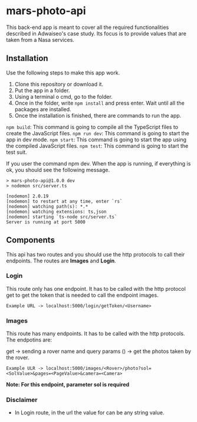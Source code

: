 # mars-photo-api

This back-end app is meant to cover all the required functionalities described in Adwaiseo's case study. Its focus is to provide values that are taken from a Nasa services.

## Installation

Use the following steps to make this app work.

1. Clone this repository or download it.
2. Put the app in a folder.
3. Using a terminal o cmd, go to the folder.
4. Once in the folder, write ```npm install``` and press enter. Wait until all the packages are installed.
5. Once the installation is finished, there are commands to run the app.

```npm build```: This command is going to compile all the TypeScript files to create the JavaScript files.
```npm run dev```: This command is going to start the app in dev mode.
```npm start```: This command is going to start the app using the compiled JavaScript files.
```npm test```: This command is going to start the test suit.

If you user the command npm dev. When the app is running, if everything is ok, you should see the following message.

```
> mars-photo-api@1.0.0 dev
> nodemon src/server.ts

[nodemon] 2.0.19
[nodemon] to restart at any time, enter `rs`
[nodemon] watching path(s): *.*
[nodemon] watching extensions: ts,json
[nodemon] starting `ts-node src/server.ts`
Server is running at port 5000

```

## Components

This api has two routes and you should use the http protocols to call their endpoints. The routes are **Images** and **Login**.

### Login

This route only has one endpoint. It has to be called with the http protocol get to get the token that is needed to call the endpoint images.

```
Example URL -> localhost:5000/login/getToken/<Username>
```

### Images

This route has many endpoints. It has to be called with the http protocols. The endpotins are:

get -> sending a rover name and query params () -> get the photos taken by the rover.

```
Example ULR -> localhost:5000/images/<Rover>/photo?sol=<SolValue>&pages=<PageValue>&camera=<Camera>
```

**Note: For this endpoint, parameter sol is required**

### Disclaimer

- In Login route, in the url the value for <Username> can be any string value.
